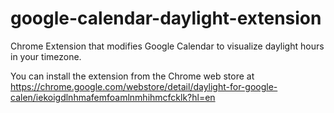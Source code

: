 google-calendar-daylight-extension
==================================

Chrome Extension that modifies Google Calendar to visualize daylight hours in your timezone.

You can install the extension from the Chrome web store at https://chrome.google.com/webstore/detail/daylight-for-google-calen/iekoigdlnhmafemfoamlnmhihmcfcklk?hl=en
